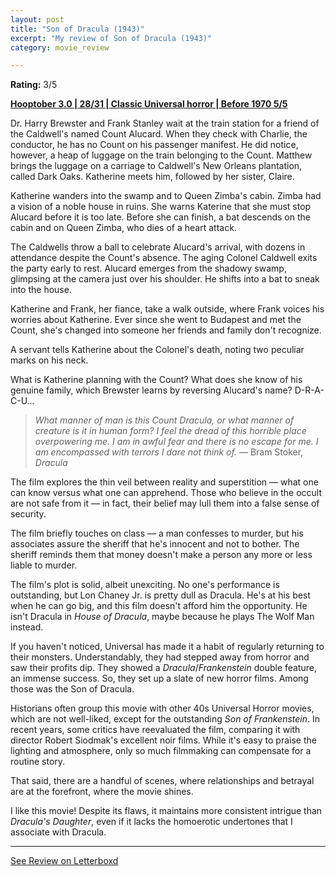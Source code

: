 ```yaml
---
layout: post
title: "Son of Dracula (1943)"
excerpt: "My review of Son of Dracula (1943)"
category: movie_review

---
```


**Rating:** 3/5

<b><a href="https://boxd.it/pRNoI/detail">Hooptober 3.0 | 28/31 | Classic Universal horror | Before 1970 5/5</a></b>

Dr. Harry Brewster and Frank Stanley wait at the train station for a friend of the Caldwell's named Count Alucard. When they check with Charlie, the conductor, he has no Count on his passenger manifest. He did notice, however, a heap of luggage on the train belonging to the Count. Matthew brings the luggage on a carriage to Caldwell's New Orleans plantation, called Dark Oaks. Katherine meets him, followed by her sister, Claire.

Katherine wanders into the swamp and to Queen Zimba's cabin. Zimba had a vision of a noble house in ruins. She warns Katerine that she must stop Alucard before it is too late. Before she can finish, a bat descends on the cabin and on Queen Zimba, who dies of a heart attack.

The Caldwells throw a ball to celebrate Alucard's arrival, with dozens in attendance despite the Count's absence. The aging Colonel Caldwell exits the party early to rest. Alucard emerges from the shadowy swamp, glimpsing at the camera just over his shoulder. He shifts into a bat to sneak into the house.

Katherine and Frank, her fiance, take a walk outside, where Frank voices his worries about Katherine. Ever since she went to Budapest and met the Count, she's changed into someone her friends and family don't recognize.

A servant tells Katherine about the Colonel's death, noting two peculiar marks on his neck.

What is Katherine planning with the Count? What does she know of his genuine family, which Brewster learns by reversing Alucard's name? D-R-A-C-U…

<blockquote><i>What manner of man is this Count Dracula, or what manner of creature is it in human form? I feel the dread of this horrible place overpowering me. I am in awful fear and there is no escape for me. I am encompassed with terrors I dare not think of.</i> — Bram Stoker, <i>Dracula</i></blockquote>

The film explores the thin veil between reality and superstition — what one can know versus what one can apprehend. Those who believe in the occult are not safe from it — in fact, their belief may lull them into a false sense of security.

The film briefly touches on class — a man confesses to murder, but his associates assure the sheriff that he's innocent and not to bother. The sheriff reminds them that money doesn't make a person any more or less liable to murder.

The film's plot is solid, albeit unexciting. No one's performance is outstanding, but Lon Chaney Jr. is pretty dull as Dracula. He's at his best when he can go big, and this film doesn't afford him the opportunity. He isn't Dracula in <i>House of Dracula</i>, maybe because he plays The Wolf Man instead.

If you haven't noticed, Universal has made it a habit of regularly returning to their monsters. Understandably, they had stepped away from horror and saw their profits dip. They showed a <i>Dracula</i>/<i>Frankenstein</i> double feature, an immense success. So, they set up a slate of new horror films. Among those was the Son of Dracula.

Historians often group this movie with other 40s Universal Horror movies, which are not well-liked, except for the outstanding <i>Son of Frankenstein</i>. In recent years, some critics have reevaluated the film, comparing it with director Robert Siodmak's excellent noir films. While it's easy to praise the lighting and atmosphere, only so much filmmaking can compensate for a routine story.

That said, there are a handful of scenes, where relationships and betrayal are at the forefront, where the movie shines.

I like this movie! Despite its flaws, it maintains more consistent intrigue than <i>Dracula's Daughter</i>, even if it lacks the homoerotic undertones that I associate with Dracula.

<hr>

[See Review on Letterboxd](https://boxd.it/6LvJmT)
